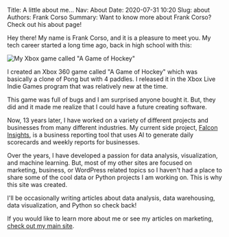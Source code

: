 Title: A little about me...
Nav: About
Date: 2020-07-31 10:20
Slug: about
Authors: Frank Corso
Summary: Want to know more about Frank Corso? Check out his about page!

Hey there! My name is Frank Corso, and it is a pleasure to meet you. My tech career started a long time ago, back in high school with this:

![My Xbox game called "A Game of Hockey"]({static}/images/a-game-of-hockey-vasculus.jpg)

I created an Xbox 360 game called "A Game of Hockey" which was basically a clone of Pong but with 4 paddles. I released it in the Xbox Live Indie Games program that was relatively new at the time.

This game was full of bugs and I am surprised anyone bought it. But, they did and it made me realize that I could have a future creating software.

Now, 13 years later, I have worked on a variety of different projects and businesses from many different industries. My current side project, [Falcon Insights](https://falconinsights.app/), is a business reporting tool that uses AI to generate daily scorecards and weekly reports for businesses.

Over the years, I have developed a passion for data analysis, visualization, and machine learning. But, most of my other sites are focused on marketing, business, or WordPress related topics so I haven't had a place to share some of the cool data or Python projects I am working on. This is why this site was created.

I'll be occasionally writing articles about data analysis, data warehousing, data visualization, and Python so check back!

If you would like to learn more about me or see my articles on marketing, [check out my main site](https://frankcorso.me).
